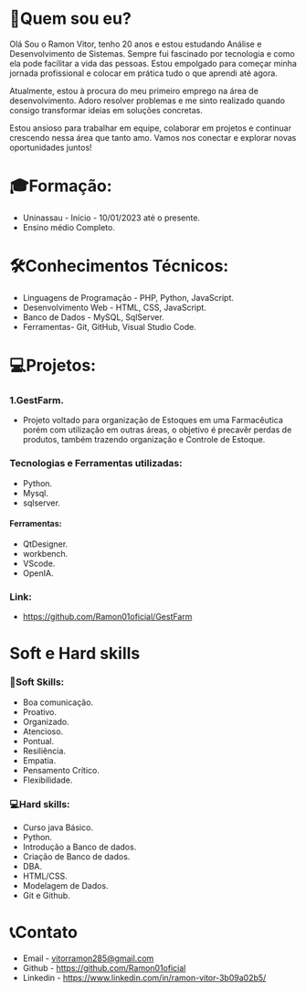 
# 👤Quem sou eu?

Olá Sou o Ramon Vitor, tenho 20 anos e estou estudando Análise e Desenvolvimento de Sistemas. Sempre fui fascinado por tecnologia e como ela pode facilitar a vida das pessoas. Estou empolgado para começar minha jornada profissional e colocar em prática tudo o que aprendi até agora.

Atualmente, estou à procura do meu primeiro emprego na área de desenvolvimento. Adoro resolver problemas e me sinto realizado quando consigo transformar ideias em soluções concretas.

Estou ansioso para trabalhar em equipe, colaborar em projetos e continuar crescendo nessa área que tanto amo. Vamos nos conectar e explorar novas oportunidades juntos!


# 🎓Formação:
- Uninassau - Início - 10/01/2023 até o presente.
- Ensino médio Completo.



# 🛠️Conhecimentos Técnicos:
- Linguagens de Programação - PHP, Python, JavaScript.
- Desenvolvimento Web - HTML, CSS, JavaScript.
- Banco de Dados - MySQL, SqlServer.
- Ferramentas- Git, GitHub, Visual Studio Code.




# 💻Projetos:
### 1.GestFarm.
- Projeto voltado para organização de Estoques em uma Farmacêutica porém com utilização em outras áreas, o objetivo é precavêr perdas de produtos, também trazendo organização e Controle de Estoque.
### Tecnologias e Ferramentas utilizadas:
- Python.
- Mysql.
- sqlserver.
#### Ferramentas:
- QtDesigner.
- workbench.
- VScode.
- OpenIA.
### Link:
- https://github.com/Ramon01oficial/GestFarm


# Soft e Hard skills
### 🤝Soft Skills:
- Boa comunicação.
- Proativo.
- Organizado.
- Atencioso. 
- Pontual. 
- Resiliência.
- Empatia.
- Pensamento Crítico.
- Flexibilidade.
### 💻Hard skills:
- Curso java Básico.
- Python. 
- Introdução a Banco de dados.
- Criação de Banco de dados.
- DBA.
- HTML/CSS.
- Modelagem de Dados.
- Git e Github.



# 📞Contato
- Email - vitorramon285@gmail.com
- Github - https://github.com/Ramon01oficial
- Linkedin -  https://www.linkedin.com/in/ramon-vitor-3b09a02b5/
